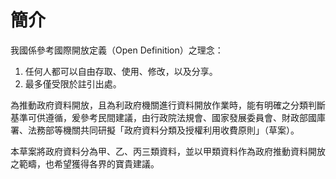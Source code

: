 # 簡介

我國係參考國際開放定義（Open Definition）之理念：

1. 任何人都可以自由存取、使用、修改，以及分享。
2. 最多僅受限於註引出處。

為推動政府資料開放，且為利政府機關進行資料開放作業時，能有明確之分類判斷基準可供遵循，爰參考民間建議，由行政院法規會、國家發展委員會、財政部國庫署、法務部等機關共同研擬「政府資料分類及授權利用收費原則」（草案）。

本草案將政府資料分為甲、乙、丙三類資料，並以甲類資料作為政府推動資料開放之範疇，也希望獲得各界的寶貴建議。
